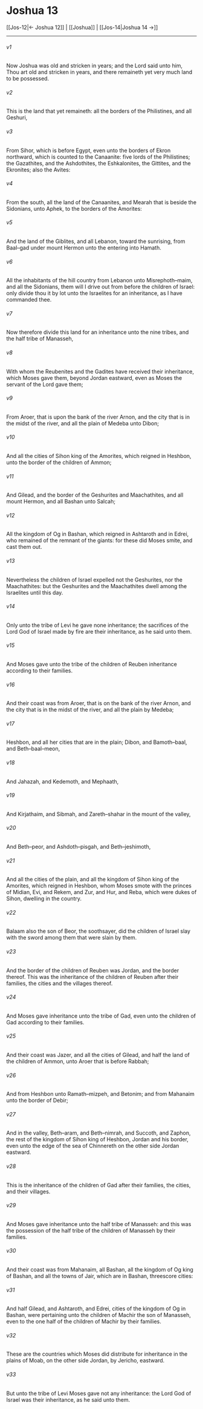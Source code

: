 # Joshua 13

[[Jos-12|← Joshua 12]] | [[Joshua]] | [[Jos-14|Joshua 14 →]]
***

###### v1
Now Joshua was old and stricken in years; and the Lord said unto him, Thou art old and stricken in years, and there remaineth yet very much land to be possessed.
###### v2
This is the land that yet remaineth: all the borders of the Philistines, and all Geshuri,
###### v3
From Sihor, which is before Egypt, even unto the borders of Ekron northward, which is counted to the Canaanite: five lords of the Philistines; the Gazathites, and the Ashdothites, the Eshkalonites, the Gittites, and the Ekronites; also the Avites:
###### v4
From the south, all the land of the Canaanites, and Mearah that is beside the Sidonians, unto Aphek, to the borders of the Amorites:
###### v5
And the land of the Giblites, and all Lebanon, toward the sunrising, from Baal–gad under mount Hermon unto the entering into Hamath.
###### v6
All the inhabitants of the hill country from Lebanon unto Misrephoth–maim, and all the Sidonians, them will I drive out from before the children of Israel: only divide thou it by lot unto the Israelites for an inheritance, as I have commanded thee.
###### v7
Now therefore divide this land for an inheritance unto the nine tribes, and the half tribe of Manasseh,
###### v8
With whom the Reubenites and the Gadites have received their inheritance, which Moses gave them, beyond Jordan eastward, even as Moses the servant of the Lord gave them;
###### v9
From Aroer, that is upon the bank of the river Arnon, and the city that is in the midst of the river, and all the plain of Medeba unto Dibon;
###### v10
And all the cities of Sihon king of the Amorites, which reigned in Heshbon, unto the border of the children of Ammon;
###### v11
And Gilead, and the border of the Geshurites and Maachathites, and all mount Hermon, and all Bashan unto Salcah;
###### v12
All the kingdom of Og in Bashan, which reigned in Ashtaroth and in Edrei, who remained of the remnant of the giants: for these did Moses smite, and cast them out.
###### v13
Nevertheless the children of Israel expelled not the Geshurites, nor the Maachathites: but the Geshurites and the Maachathites dwell among the Israelites until this day.
###### v14
Only unto the tribe of Levi he gave none inheritance; the sacrifices of the Lord God of Israel made by fire are their inheritance, as he said unto them.
###### v15
And Moses gave unto the tribe of the children of Reuben inheritance according to their families.
###### v16
And their coast was from Aroer, that is on the bank of the river Arnon, and the city that is in the midst of the river, and all the plain by Medeba;
###### v17
Heshbon, and all her cities that are in the plain; Dibon, and Bamoth–baal, and Beth–baal–meon,
###### v18
And Jahazah, and Kedemoth, and Mephaath,
###### v19
And Kirjathaim, and Sibmah, and Zareth–shahar in the mount of the valley,
###### v20
And Beth–peor, and Ashdoth–pisgah, and Beth–jeshimoth,
###### v21
And all the cities of the plain, and all the kingdom of Sihon king of the Amorites, which reigned in Heshbon, whom Moses smote with the princes of Midian, Evi, and Rekem, and Zur, and Hur, and Reba, which were dukes of Sihon, dwelling in the country.
###### v22
Balaam also the son of Beor, the soothsayer, did the children of Israel slay with the sword among them that were slain by them.
###### v23
And the border of the children of Reuben was Jordan, and the border thereof. This was the inheritance of the children of Reuben after their families, the cities and the villages thereof.
###### v24
And Moses gave inheritance unto the tribe of Gad, even unto the children of Gad according to their families.
###### v25
And their coast was Jazer, and all the cities of Gilead, and half the land of the children of Ammon, unto Aroer that is before Rabbah;
###### v26
And from Heshbon unto Ramath–mizpeh, and Betonim; and from Mahanaim unto the border of Debir;
###### v27
And in the valley, Beth–aram, and Beth–nimrah, and Succoth, and Zaphon, the rest of the kingdom of Sihon king of Heshbon, Jordan and his border, even unto the edge of the sea of Chinnereth on the other side Jordan eastward.
###### v28
This is the inheritance of the children of Gad after their families, the cities, and their villages.
###### v29
And Moses gave inheritance unto the half tribe of Manasseh: and this was the possession of the half tribe of the children of Manasseh by their families.
###### v30
And their coast was from Mahanaim, all Bashan, all the kingdom of Og king of Bashan, and all the towns of Jair, which are in Bashan, threescore cities:
###### v31
And half Gilead, and Ashtaroth, and Edrei, cities of the kingdom of Og in Bashan, were pertaining unto the children of Machir the son of Manasseh, even to the one half of the children of Machir by their families.
###### v32
These are the countries which Moses did distribute for inheritance in the plains of Moab, on the other side Jordan, by Jericho, eastward.
###### v33
But unto the tribe of Levi Moses gave not any inheritance: the Lord God of Israel was their inheritance, as he said unto them. 
